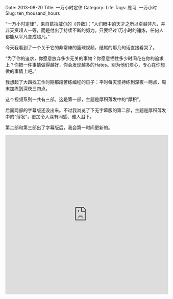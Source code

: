 Date: 2013-08-20
Title: 一万小时定律
Category: Life
Tags: 练习, 一万小时
Slug: ten_thousand_hours

“一万小时定律”，来自葛拉威尔的《异数》：“人们眼中的天才之所以卓越非凡，并非天资超人一等，而是付出了持续不断的努力。只要经过1万小时的锤炼，任何人都能从平凡变成超凡。”

今天我看到了一个关于它的非常棒的篮球视频，结尾的那几句话直接看哭了。

“为了你的追求，你愿意放弃多少无关的事物？你愿意牺牲多少时间花在你的追求上？你把一件事情做得越好，你会发现越多的Hates。别为他们烦心，专心在你想做的事情上吧。”

我想起了大四找工作时期那段苦练编程的日子：平时每天坚持练到深夜一两点，周末加练到深夜三四点。

这个视频系列一共有三部。这是第一部，主题是厚积薄发中的“厚积”。

后面两部的字幕版还没出来。不过我浏览了下无字幕版的第二部，主题是厚积薄发中的“薄发”，更加令人深有同感、催人泪下。

第二部和第三部出了字幕版后，我会第一时间更新的。

<iframe height=498 width=510 src="http://player.youku.com/embed/XNTk4MjM1MDUy" frameborder=0 allowfullscreen></iframe>